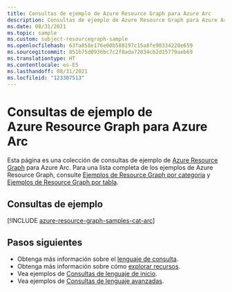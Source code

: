 ```yaml
---
title: Consultas de ejemplo de Azure Resource Graph para Azure Arc
description: Consultas de ejemplo de Azure Resource Graph para Azure Arc en las que se muestra el uso de tipos de recursos y tablas para acceder a recursos y propiedades relacionados con Azure Arc.
ms.date: 08/31/2021
ms.topic: sample
ms.custom: subject-resourcegraph-sample
ms.openlocfilehash: 63fa858e176e00b588197c15a8fe90334220e659
ms.sourcegitcommit: 851b75d0936bc7c2f8ada72834cb2d15779aeb69
ms.translationtype: HT
ms.contentlocale: es-ES
ms.lasthandoff: 08/31/2021
ms.locfileid: "123307513"
---
```

# <a name="azure-resource-graph-sample-queries-for-azure-arc"></a>Consultas de ejemplo de Azure Resource Graph para Azure Arc

Esta página es una colección de consultas de ejemplo de [Azure Resource Graph](../governance/resource-graph/overview.md) para Azure Arc. Para una lista completa de los ejemplos de Azure Resource Graph, consulte [Ejemplos de Resource Graph por categoría](../governance/resource-graph/samples/samples-by-category.md) y [Ejemplos de Resource Graph por tabla](../governance/resource-graph/samples/samples-by-table.md).

## <a name="sample-queries"></a>Consultas de ejemplo

[!INCLUDE [azure-resource-graph-samples-cat-arc](../../includes/resource-graph/samples/bycat/azure-arc.md)]

## <a name="next-steps"></a>Pasos siguientes

- Obtenga más información sobre el [lenguaje de consulta](../governance/resource-graph/concepts/query-language.md).
- Obtenga más información sobre cómo [explorar recursos](../governance/resource-graph/concepts/explore-resources.md).
- Vea ejemplos de [Consultas de lenguaje de inicio](../governance/resource-graph/samples/starter.md).
- Vea ejemplos de [Consultas de lenguaje avanzadas](../governance/resource-graph/samples/advanced.md).
